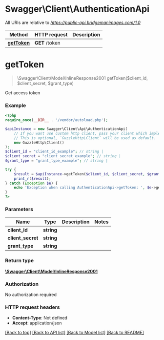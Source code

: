 # Swagger\Client\AuthenticationApi

All URIs are relative to *https://public-api.bridgemanimages.com/1.0*

Method | HTTP request | Description
------------- | ------------- | -------------
[**getToken**](AuthenticationApi.md#gettoken) | **GET** /token | 

# **getToken**
> \Swagger\Client\Model\InlineResponse2001 getToken($client_id, $client_secret, $grant_type)



Get access token

### Example
```php
<?php
require_once(__DIR__ . '/vendor/autoload.php');

$apiInstance = new Swagger\Client\Api\AuthenticationApi(
    // If you want use custom http client, pass your client which implements `GuzzleHttp\ClientInterface`.
    // This is optional, `GuzzleHttp\Client` will be used as default.
    new GuzzleHttp\Client()
);
$client_id = "client_id_example"; // string | 
$client_secret = "client_secret_example"; // string | 
$grant_type = "grant_type_example"; // string | 

try {
    $result = $apiInstance->getToken($client_id, $client_secret, $grant_type);
    print_r($result);
} catch (Exception $e) {
    echo 'Exception when calling AuthenticationApi->getToken: ', $e->getMessage(), PHP_EOL;
}
?>
```

### Parameters

Name | Type | Description  | Notes
------------- | ------------- | ------------- | -------------
 **client_id** | **string**|  |
 **client_secret** | **string**|  |
 **grant_type** | **string**|  |

### Return type

[**\Swagger\Client\Model\InlineResponse2001**](../Model/InlineResponse2001.md)

### Authorization

No authorization required

### HTTP request headers

 - **Content-Type**: Not defined
 - **Accept**: application/json

[[Back to top]](#) [[Back to API list]](../../README.md#documentation-for-api-endpoints) [[Back to Model list]](../../README.md#documentation-for-models) [[Back to README]](../../README.md)

